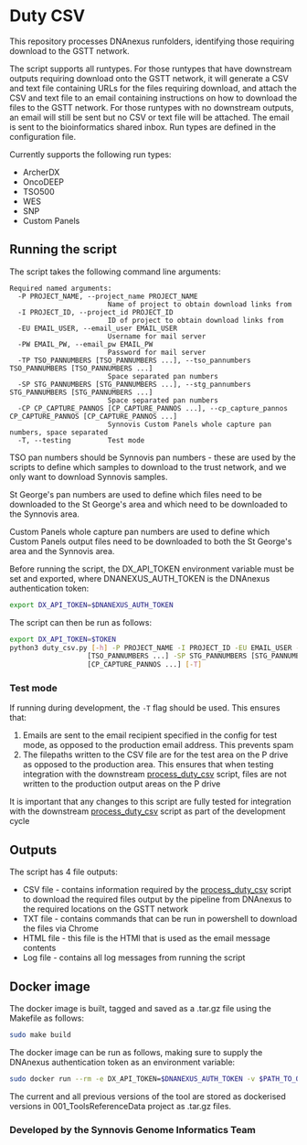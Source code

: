 # Duty CSV

This repository processes DNAnexus runfolders, identifying those requiring download to the GSTT network.

The script supports all runtypes. For those runtypes that have downstream outputs requiring download onto the GSTT network, it will generate a CSV and text file containing URLs for the files requiring download, and attach the CSV and text file to an email containing instructions on how to download the files to the GSTT network. For those runtypes with no downstream outputs, an email will still be sent but no CSV or text file will be attached. The email is sent to the bioinformatics shared inbox. Run types are defined in the configuration file.

Currently supports the following run types:
* ArcherDX
* OncoDEEP
* TSO500
* WES
* SNP
* Custom Panels

## Running the script

The script takes the following command line arguments:

```
Required named arguments:
  -P PROJECT_NAME, --project_name PROJECT_NAME
                        Name of project to obtain download links from
  -I PROJECT_ID, --project_id PROJECT_ID
                        ID of project to obtain download links from
  -EU EMAIL_USER, --email_user EMAIL_USER
                        Username for mail server
  -PW EMAIL_PW, --email_pw EMAIL_PW
                        Password for mail server
  -TP TSO_PANNUMBERS [TSO_PANNUMBERS ...], --tso_pannumbers TSO_PANNUMBERS [TSO_PANNUMBERS ...]
                        Space separated pan numbers
  -SP STG_PANNUMBERS [STG_PANNUMBERS ...], --stg_pannumbers STG_PANNUMBERS [STG_PANNUMBERS ...]
                        Space separated pan numbers
  -CP CP_CAPTURE_PANNOS [CP_CAPTURE_PANNOS ...], --cp_capture_pannos CP_CAPTURE_PANNOS [CP_CAPTURE_PANNOS ...]
                        Synnovis Custom Panels whole capture pan numbers, space separated
  -T, --testing         Test mode
```

TSO pan numbers should be Synnovis pan numbers - these are used by the scripts to define which samples to download to the trust network, and we only want to download Synnovis samples.

St George's pan numbers are used to define which files need to be downloaded to the St George's area and which need to be downloaded to the Synnovis area.

Custom Panels whole capture pan numbers are used to define which Custom Panels output files need to be downloaded to both the St George's area and the Synnovis area.

Before running the script, the DX_API_TOKEN environment variable must be set and exported, where DNANEXUS_AUTH_TOKEN is the DNAnexus authentication token:

```bash
export DX_API_TOKEN=$DNANEXUS_AUTH_TOKEN
```

The script can then be run as follows:

```bash
export DX_API_TOKEN=$TOKEN
python3 duty_csv.py [-h] -P PROJECT_NAME -I PROJECT_ID -EU EMAIL_USER -PW EMAIL_PW -TP TSO_PANNUMBERS
                   [TSO_PANNUMBERS ...] -SP STG_PANNUMBERS [STG_PANNUMBERS ...] -CP CP_CAPTURE_PANNOS
                   [CP_CAPTURE_PANNOS ...] [-T]
```

### Test mode

If running during development, the `-T` flag should be used. This ensures that:
1. Emails are sent to the email recipient specified in the config for test mode, as opposed to the production email address. This prevents spam
2. The filepaths written to the CSV file are for the test area on the P drive as opposed to the production area. This ensures that when testing integration with the downstream [process_duty_csv](https://github.com/moka-guys/Automate_Duty_Process_CSV) script, files are not written to the production output areas on the P drive

It is important that any changes to this script are fully tested for integration with the downstream [process_duty_csv](https://github.com/moka-guys/Automate_Duty_Process_CSV) script as part of the development cycle

## Outputs

The script has 4 file outputs:
* CSV file - contains information required by the [process_duty_csv](https://github.com/moka-guys/Automate_Duty_Process_CSV) script to download the required files output by the pipeline from DNAnexus to the required locations on the GSTT network
* TXT file - contains commands that can be run in powershell to download the files via Chrome
* HTML file - this file is the HTMl that is used as the email message contents
* Log file - contains all log messages from running the script

## Docker image

The docker image is built, tagged and saved as a .tar.gz file using the Makefile as follows:

```bash
sudo make build
```

The docker image can be run as follows, making sure to supply the DNAnexus authentication token as an environment variable:

```bash
sudo docker run --rm -e DX_API_TOKEN=$DNANEXUS_AUTH_TOKEN -v $PATH_TO_OUTPUTS:/outputs seglh/duty_csv:$TAG [-h] -P PROJECT_NAME -I PROJECT_ID -EU EMAIL_USER -PW EMAIL_PW -TP TSO_PANNUMBERS -SP STG_PANNUMBERS -CP CP_CAPTURE_PANNOS
```

The current and all previous versions of the tool are stored as dockerised versions in 001_ToolsReferenceData project as .tar.gz files.

### Developed by the Synnovis Genome Informatics Team
